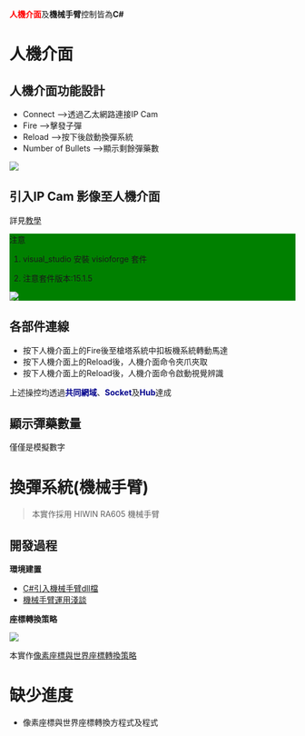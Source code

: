  <b style="color:red">人機介面</b>及<b>機械手臂</b>控制皆為<b>C#</b>

# 人機介面
## 人機介面功能設計
  * Connect -->透過乙太網路連接IP Cam
  * Fire -->擊發子彈
  * Reload -->按下後啟動換彈系統
  * Number of Bullets -->顯示剩餘彈藥數
  
![](https://i.imgur.com/9efKjDe.png)

## 引入IP Cam 影像至人機介面
詳見<a href="https://youtu.be/GvE47qOUVBo">教學</a>

<div style="background-color:green;">
 
注意
 
1. visual_studio 安裝 visioforge 套件

2. 注意套件版本:15.1.5

 ![](https://i.imgur.com/b5iQUsQ.png)

</div>

## 各部件連線
* 按下人機介面上的Fire後至槍塔系統中扣板機系統轉動馬達
* 按下人機介面上的Reload後，人機介面命令夾爪夾取
* 按下人機介面上的Reload後，人機介面命令啟動視覺辨識

上述操控均透過<b style="color:darkblue">共同網域</b>、<b style="color:darkblue">Socket</b>及<b style="color:darkblue">Hub</b>達成

## 顯示彈藥數量
僅僅是模擬數字

# 換彈系統(機械手臂)
>本實作採用 HIWIN RA605 機械手臂

## 開發過程
<b>環境建置</b>
* <a href="https://hackmd.io/@NDU-CCIT-1116014/BJx_BMIMt">C#引入機械手臂dll檔</a>
* <a href="https://hackmd.io/@NDU-CCIT-1116014/rJ4Oj1MFK">機械手臂運用淺談</a>

<b>座標轉換策略</b>

![](https://i.imgur.com/nxOwQ3n.png)

本實作<a href="https://hackmd.io/P1baFeJpQ3qIABO3oAaHiA?both">像素座標與世界座標轉換策略</a>

# 缺少進度
* 像素座標與世界座標轉換方程式及程式
